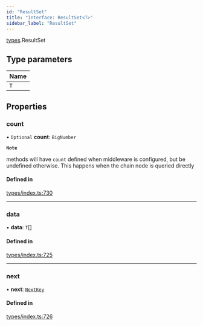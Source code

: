 ```yaml
---
id: "ResultSet"
title: "Interface: ResultSet<T>"
sidebar_label: "ResultSet"
---
```


[types](../../../modules/Types/Types.md).ResultSet

## Type parameters

| Name |
| :------ |
| `T` |

## Properties

### count

• `Optional` **count**: `BigNumber`

**`Note`**

 methods will have `count` defined when middleware is configured, but be undefined otherwise. This happens when the chain node is queried directly

#### Defined in

[types/index.ts:730](https://github.com/F-OBrien/polymesh-sdk/blob/012f1745/src/types/index.ts#L730)

___

### data

• **data**: `T`[]

#### Defined in

[types/index.ts:725](https://github.com/F-OBrien/polymesh-sdk/blob/012f1745/src/types/index.ts#L725)

___

### next

• **next**: [`NextKey`](../../../modules/Types/Types.md#nextkey)

#### Defined in

[types/index.ts:726](https://github.com/F-OBrien/polymesh-sdk/blob/012f1745/src/types/index.ts#L726)
